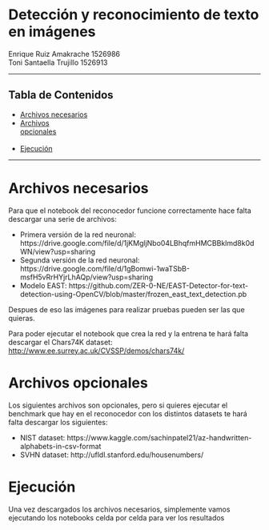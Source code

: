 # Detección y reconocimiento de texto en imágenes

Enrique Ruiz Amakrache 1526986 <br />
Toni Santaella Trujillo 1526913

<hr>
<h2>Tabla de Contenidos</h2>



* [Archivos necesarios](#archivosnecesarios)    
* [Archivos opcionales](#archivosopcionalees)                                                                                                                   
* [Ejecución](#ejecucion)             

<hr>

# Archivos necesarios

Para que el notebook del reconocedor funcione correctamente hace falta descargar una serie de archivos:

<ul>
  <li>  Primera versión de la red neuronal: https://drive.google.com/file/d/1jKMgljNbo04LBhqfmHMCBBklmd8k0dWN/view?usp=sharing </li>  
  <li>  Segunda versión de la red neuronal: https://drive.google.com/file/d/1gBomwi-1waTSbB-msfH5vRrHYjrLhAQp/view?usp=sharing </li>  
  <li>  Modelo EAST: https://github.com/ZER-0-NE/EAST-Detector-for-text-detection-using-OpenCV/blob/master/frozen_east_text_detection.pb </li>  
</ul>

Despues de eso las imágenes para realizar pruebas pueden ser las que quieras. <br />

Para poder ejecutar el notebook que crea la red y la entrena te hará falta descargar el Chars74K dataset: http://www.ee.surrey.ac.uk/CVSSP/demos/chars74k/

# Archivos opcionales

Los siguientes archivos son opcionales, pero si quieres ejecutar el benchmark que hay en el reconocedor con los distintos datasets te hará falta descargar los siguientes:
<ul>
  <li> NIST dataset: https://www.kaggle.com/sachinpatel21/az-handwritten-alphabets-in-csv-format </li>
  <li> SVHN dataset: http://ufldl.stanford.edu/housenumbers/ </li>
</ul>

# Ejecución

Una vez descargados los archivos necesarios, simplemente vamos ejecutando los notebooks celda por celda para ver los resultados
